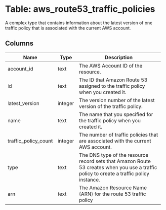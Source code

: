 
# Table: aws_route53_traffic_policies
A complex type that contains information about the latest version of one traffic policy that is associated with the current AWS account.
## Columns
| Name        | Type           | Description  |
| ------------- | ------------- | -----  |
|account_id|text|The AWS Account ID of the resource.|
|id|text|The ID that Amazon Route 53 assigned to the traffic policy when you created it.|
|latest_version|integer|The version number of the latest version of the traffic policy.|
|name|text|The name that you specified for the traffic policy when you created it.|
|traffic_policy_count|integer|The number of traffic policies that are associated with the current AWS account.|
|type|text|The DNS type of the resource record sets that Amazon Route 53 creates when you use a traffic policy to create a traffic policy instance.|
|arn|text|The Amazon Resource Name (ARN) for the route 53 traffic policy|
